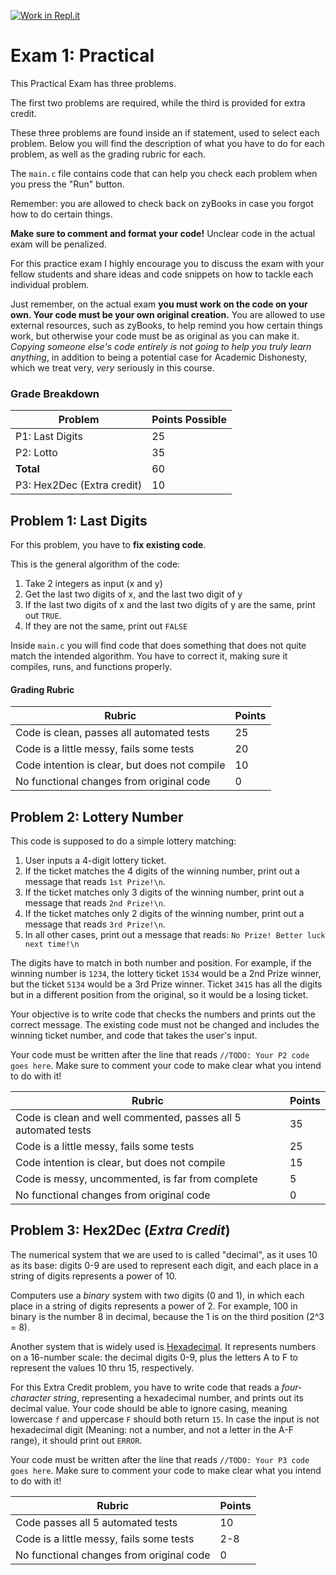 [![Work in Repl.it](https://classroom.github.com/assets/work-in-replit-14baed9a392b3a25080506f3b7b6d57f295ec2978f6f33ec97e36a161684cbe9.svg)](https://classroom.github.com/online_ide?assignment_repo_id=4197326&assignment_repo_type=AssignmentRepo)
# Exam 1: Practical

This Practical Exam has three problems.

The first two problems are required, while the third is provided for extra credit.

These three problems are found inside an if statement, used to select each problem. Below you will find the description of what you have to do for each problem, as well as the grading rubric for each.

The `main.c` file contains code that can help you check each problem when you press the "Run" button.

Remember: you are allowed to check back on zyBooks in case you forgot how to do certain things.

**Make sure to comment and format your code!** Unclear code in the actual exam will be penalized.

For this practice exam I highly encourage you to discuss the exam with your fellow students and share ideas and code snippets on how to tackle each individual problem.

Just remember, on the actual exam **you must work on the code on your own. Your code must be your own original creation.** You are allowed to use external resources, such as zyBooks, to help remind you how certain things work, but otherwise your code must be as original as you can make it. *Copying someone else's code entirely is not going to help you truly learn anything*, in addition to being a potential case for Academic Dishonesty, which we treat very, *very* seriously in this course.

### Grade Breakdown

Problem | Points Possible
--------|----------------
P1: Last Digits | 25
P2: Lotto | 35
**Total** | 60
P3: Hex2Dec (Extra credit) | 10

## Problem 1: Last Digits

For this problem, you have to **fix existing code**.

This is the general algorithm of the code:

1. Take 2 integers as input (x and y)
2. Get the last two digits of x, and the last two digit of y
3. If the last two digits of x and the last two digits of y are the same, print out `TRUE`.
4. If they are not the same, print out `FALSE`

Inside `main.c` you will find code that does something that does not quite match the intended algorithm. You have to correct it, making sure it compiles, runs, and functions properly.

#### Grading Rubric

Rubric | Points
-------|--------
Code is clean, passes all automated tests | 25
Code is a little messy, fails some tests | 20
Code intention is clear, but does not compile | 10
No functional changes from original code | 0

## Problem 2: Lottery Number

This code is supposed to do a simple lottery matching:

1. User inputs a 4-digit lottery ticket.
2. If the ticket matches the 4 digits of the winning number, print out a message that reads `1st Prize!\n`.
2. If the ticket matches only 3 digits of the winning number, print out a message that reads `2nd Prize!\n`.
3. If the ticket matches only 2 digits of the winning number, print out a message that reads `3rd Prize!\n`.
4. In all other cases, print out a message that reads: `No Prize! Better luck next time!\n`

The digits have to match in both number and position. For example, if the winning number is `1234`, the lottery ticket `1534` would be a 2nd Prize winner, but the ticket `5134` would be a 3rd Prize winner. Ticket `3415` has all the digits but in a different position from the original, so it would be a losing ticket.

Your objective is to write code that checks the numbers and prints out the correct message. The existing code must not be changed and includes the winning ticket number, and code that takes the user's input.

Your code must be written after the line that reads `//TODO: Your P2 code goes here`. Make sure to comment your code to make clear what you intend to do with it!

Rubric | Points
-------|--------
Code is clean and well commented, passes all 5 automated tests | 35
Code is a little messy, fails some tests | 25
Code intention is clear, but does not compile | 15
Code is messy, uncommented, is far from complete | 5
No functional changes from original code | 0

## Problem 3: Hex2Dec (*Extra Credit*)

The numerical system that we are used to is called "decimal", as it uses 10 as its base: digits 0-9 are used to represent each digit, and each place in a string of digits represents a power of 10.

Computers use a *binary* system with two digits (0 and 1), in which each place in a string of digits represents a power of 2. For example, 100 in binary is the number 8 in decimal, because the 1 is on the third position (2^3 = 8).

Another system that is widely used is [Hexadecimal](https://simple.wikipedia.org/wiki/Hexadecimal). It represents numbers on a 16-number scale: the decimal digits 0-9, plus the letters A to F to represent the values 10 thru 15, respectively.

For this Extra Credit problem, you have to write code that reads a *four-character string*, representing a hexadecimal number, and prints out its decimal value. Your code should be able to ignore casing, meaning lowercase `f` and uppercase `F` should both return `15`. In case the input is not hexadecimal digit (Meaning: not a number, and not a letter in the A-F range), it should print out `ERROR`.

Your code must be written after the line that reads `//TODO: Your P3 code goes here`. Make sure to comment your code to make clear what you intend to do with it!

Rubric | Points
-------|--------
Code passes all 5 automated tests | 10
Code is a little messy, fails some tests | 2-8
No functional changes from original code | 0
